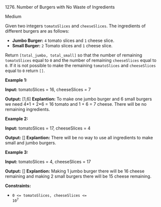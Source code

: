 1276\. Number of Burgers with No Waste of Ingredients

Medium

Given two integers `tomatoSlices` and `cheeseSlices`. The ingredients of different burgers are as follows:

*   **Jumbo Burger:** `4` tomato slices and `1` cheese slice.
*   **Small Burger:** `2` Tomato slices and `1` cheese slice.

Return `[total_jumbo, total_small]` so that the number of remaining `tomatoSlices` equal to `0` and the number of remaining `cheeseSlices` equal to `0`. If it is not possible to make the remaining `tomatoSlices` and `cheeseSlices` equal to `0` return `[]`.

**Example 1:**

**Input:** tomatoSlices = 16, cheeseSlices = 7

**Output:** [1,6] **Explantion:** To make one jumbo burger and 6 small burgers we need 4\*1 + 2\*6 = 16 tomato and 1 + 6 = 7 cheese. There will be no remaining ingredients.

**Example 2:**

**Input:** tomatoSlices = 17, cheeseSlices = 4

**Output:** [] **Explantion:** There will be no way to use all ingredients to make small and jumbo burgers.

**Example 3:**

**Input:** tomatoSlices = 4, cheeseSlices = 17

**Output:** [] **Explantion:** Making 1 jumbo burger there will be 16 cheese remaining and making 2 small burgers there will be 15 cheese remaining.

**Constraints:**

*   <code>0 <= tomatoSlices, cheeseSlices <= 10<sup>7</sup></code>